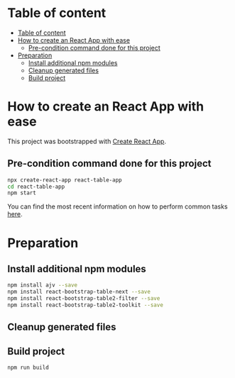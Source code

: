 # Table of content

- [Table of content](#table-of-content)
- [How to create an React App with ease](#how-to-create-an-react-app-with-ease)
    - [Pre-condition command done for this project](#pre-condition-command-done-for-this-project)
- [Preparation](#preparation)
    - [Install additional npm modules](#install-additional-npm-modules)
    - [Cleanup generated files](#cleanup-generated-files)
    - [Build project](#build-project)


# How to create an React App with ease

This project was bootstrapped with [Create React App](https://github.com/facebookincubator/create-react-app).

## Pre-condition command done for this project

```sh
npx create-react-app react-table-app
cd react-table-app
npm start
```

You can find the most recent information on how to perform common tasks [here](https://github.com/facebookincubator/create-react-app/blob/master/packages/react-scripts/template/README.md).


# Preparation

## Install additional npm modules

```sh
npm install ajv --save
npm install react-bootstrap-table-next --save
npm install react-bootstrap-table2-filter --save
npm install react-bootstrap-table2-toolkit --save
```

## Cleanup generated files



## Build project

```sh
npm run build
```